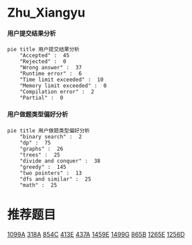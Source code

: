 # Zhu_Xiangyu

<!-- tabs:start -->



#### **用户提交结果分析**

```mermaid
pie title 用户提交结果分析
    "Accepted" :  45
    "Rejected" :  0
    "Wrong answer" :  37
    "Runtime error" :  6
    "Time limit exceeded" :  10
    "Memory limit exceeded" :  0
    "Compilation error" :  2
    "Partial" :  0
```

#### **用户做题类型偏好分析**

```mermaid
pie title 用户做题类型偏好分析
    "binary search" :  2
    "dp" :  75
    "graphs" :  26
    "trees" :  25
    "divide and conquer" :  38
    "greedy" :  145
    "two pointers" :  13
    "dfs and similar" :  25
    "math" :  25
```



<!-- tabs:end -->
# 推荐题目
[1099A](https://codeforces.com/contest/1099/problem/A)
[318A](https://codeforces.com/contest/318/problem/A)
[854C](https://codeforces.com/contest/854/problem/C)
[413E](https://codeforces.com/contest/413/problem/E)
[437A](https://codeforces.com/contest/437/problem/A)
[1459E](https://codeforces.com/contest/1459/problem/E)
[1499G](https://codeforces.com/contest/1499/problem/G)
[865B](https://codeforces.com/contest/865/problem/B)
[1265E](https://codeforces.com/contest/1265/problem/E)
[1256D](https://codeforces.com/contest/1256/problem/D)
